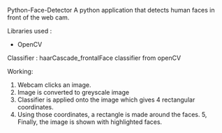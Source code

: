 Python-Face-Detector
A python application that detects human faces in front of the web cam.

Libraries used :
- OpenCV

Classifier : haarCascade_frontalFace classifier from openCV

Working:
1. Webcam clicks an image.
2. Image is converted to greyscale image
3. Classifier is applied onto the image which gives 4 rectangular coordinates.
4. Using those coordinates, a rectangle is made around the faces.
5, Finally, the image is shown with highlighted faces.
